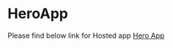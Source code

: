 # HeroApp
 Please find below link for Hosted app
 [Hero App](https://goldenstriker.github.io/HeroApp/)
